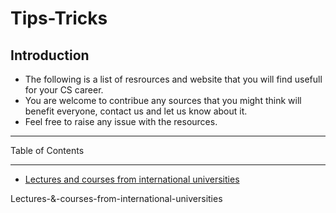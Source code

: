 # Tips-Tricks

## Introduction

- The following is a list of resrources and website that you will find usefull for your CS career.
- You are welcome to contribue any sources that you might think will benefit everyone, contact us and let us know about it.
- Feel free to raise any issue with the resources.

------------------------------

Table of Contents

------------------------------

- [Lectures and courses from international universities](#Lectures-&-courses-from-international-universities)


















Lectures-&-courses-from-international-universities

